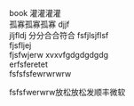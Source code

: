 book
灌灌灌灌  
孤寡孤寡孤寡
djjf  
jljfldj 
分分合合符合
fsfjlsjflsf  
fjsfljej  
fjsfwjerw
xvxvfgdgdgdgdg  
erfsferetet  
fsfsfsfewrwrwrw  

fsfsfwerwrw放松放松发顺丰微软
